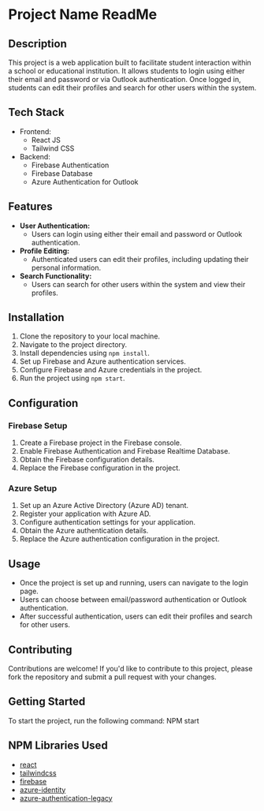 # Project Name ReadMe

## Description
This project is a web application built to facilitate student interaction within a school or educational institution. It allows students to login using either their email and password or via Outlook authentication. Once logged in, students can edit their profiles and search for other users within the system.

## Tech Stack
- Frontend:
  - React JS
  - Tailwind CSS
- Backend:
  - Firebase Authentication
  - Firebase Database
  - Azure Authentication for Outlook

## Features
- **User Authentication:**
  - Users can login using either their email and password or Outlook authentication.
- **Profile Editing:**
  - Authenticated users can edit their profiles, including updating their personal information.
- **Search Functionality:**
  - Users can search for other users within the system and view their profiles.

## Installation
1. Clone the repository to your local machine.
2. Navigate to the project directory.
3. Install dependencies using `npm install`.
4. Set up Firebase and Azure authentication services.
5. Configure Firebase and Azure credentials in the project.
6. Run the project using `npm start`.

## Configuration
### Firebase Setup
1. Create a Firebase project in the Firebase console.
2. Enable Firebase Authentication and Firebase Realtime Database.
3. Obtain the Firebase configuration details.
4. Replace the Firebase configuration in the project.

### Azure Setup
1. Set up an Azure Active Directory (Azure AD) tenant.
2. Register your application with Azure AD.
3. Configure authentication settings for your application.
4. Obtain the Azure authentication details.
5. Replace the Azure authentication configuration in the project.

## Usage
- Once the project is set up and running, users can navigate to the login page.
- Users can choose between email/password authentication or Outlook authentication.
- After successful authentication, users can edit their profiles and search for other users.

## Contributing
Contributions are welcome! If you'd like to contribute to this project, please fork the repository and submit a pull request with your changes.

## Getting Started
To start the project, run the following command:
NPM start

## NPM Libraries Used
- [react](https://www.npmjs.com/package/react)
- [tailwindcss](https://www.npmjs.com/package/tailwindcss)
- [firebase](https://www.npmjs.com/package/firebase)
- [azure-identity](https://www.npmjs.com/package/@azure/identity)
- [azure-authentication-legacy](https://www.npmjs.com/package/@azure/authentication-legacy)
